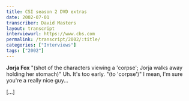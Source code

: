 ```yaml
---
title: CSI season 2 DVD extras
date: 2002-07-01
transcriber: David Masters
layout: transcript
interviewurl: https://www.cbs.com
permalink: /transcript/2002/:title/
categories: ["Interviews"]
tags: ["2002"]
---
```


**Jorja Fox** "(shot of the characters viewing a 'corpse'; Jorja walks away holding her stomach)" Uh. It's too early. "(to 'corpse')" I mean, I'm sure you're a really nice guy...

[...]
